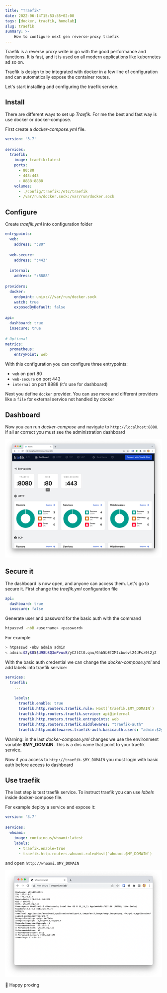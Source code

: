 ```yaml
---
title: "Traefik"
date: 2022-06-14T15:53:55+02:00
tags: [docker, traefik, homelab]
slug: traefik
summary: >-
    How to configure next gen reverse-proxy traefik
---
```


Traefik is a reverse proxy write in go with the good performance and functions.
It is fast, and it is used on all modern applications like kubernetes ad so on.

Traefik is design to be integrated with docker in a few line of configuration and can
automatically expose the container routes.

Let's start installing and configuring the traefik service.

## Install

There are different ways to set up *Traefik*.
For me the best and fast way is use docker or docker-compose.

First create a *docker-compose.yml* file.

```yaml
version: '3.7'

services:
  traefik:
    image: traefik:latest
    ports:
      - 80:80
      - 443:443
      - 8888:8888
    volumes:
      - ./config/traefik:/etc/traefik
      - /var/run/docker.sock:/var/run/docker.sock
```

## Configure

Create *traefik.yml* into configuration folder

```yaml
entrypoints:
  web:
    address: ":80"

  web-secure:
    address: ":443"

  internal:
    address: ":8888"

providers:
  docker:
    endpoint: unix:///var/run/docker.sock
    watch: true
    exposedByDefault: false

api:
  dashboard: true
  insecure: true

# Optional
metrics:
  prometheus:
    entryPoint: web
```

With this configuration you can configure three entrypoints:

- `web` on port 80
- `web-secure` on port 443
- `internal` on port 8888 (it's use for dashboard)

Next you define `docker` provider. You can use more and different providers like a `file` for
external service not handled by docker

## Dashboard

Now you can run *docker-compose* and navigate to `http://localhost:8888`. 
If all ar correct you must see the administration dashboard

![Traefik dashboard](dashboard.png "Traefik dashboard")

## Secure it

The dashboard is now open, and anyone can access them. Let's go to secure it.
First change the *traefik.yml* configuration file

```yaml
api:
  dashboard: true
  insecure: false
```

Generate user and password for the basic auth with the command

```bash
htpasswd -nbB <username> <password>
```

For example

```bash
> htpasswd -nbB admin admin
< admin:$2y$05$d98bSQ3mPvuuB/yC2lCtG.qnu/Ghb5bEfXMtcbwevl24dFsz0l2j2
```

With the basic auth credential we can change the *docker-compose.yml* and add labels into traefik service:

```yml
services:
  traefik:
    ...

    labels:
      traefik.enable: true
      traefik.http.routers.traefik.rule: Host(`traefik.$MY_DOMAIN`)
      traefik.http.routers.traefik.service: api@internal
      traefik.http.routers.traefik.entrypoints: web
      traefik.http.routers.traefik.middlewares: "traefik-auth"
      traefik.http.middlewares.traefik-auth.basicauth.users: "admin:$2y$05$d98bSQ3mPvuuB/yC2lCtG.qnu/Ghb5bEfXMtcbwevl24dFsz0l2j2"
```

Warning: in the last *docker-compose.yml* changes we use the environment variable **$MY_DOMAIN**.
This is a dns name that point to your traefik service.

Now if you access to `http://traefik.$MY_DOMAIN` you must login with basic auth before access to dashboard

## Use traefik

The last step is test traefik service.
To instruct traefik you can use *labels* inside docker-compose file.

For example deploy a service and expose it:

```yaml
version: '3.7'

services:
  whoami:
    image: containous/whoami:latest
    labels:
      - traefik.enable=true
      - traefik.http.routers.whoami.rule=Host(`whoami.$MY_DOMAIN`)
```

and open `http://whoami.$MY_DOMAIN`

![Whoami](whoami.png)

🎉 Happy proxing
